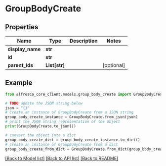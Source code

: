 # GroupBodyCreate


## Properties

Name | Type | Description | Notes
------------ | ------------- | ------------- | -------------
**display_name** | **str** |  | 
**id** | **str** |  | 
**parent_ids** | **List[str]** |  | [optional] 

## Example

```python
from alfresco_core_client.models.group_body_create import GroupBodyCreate

# TODO update the JSON string below
json = "{}"
# create an instance of GroupBodyCreate from a JSON string
group_body_create_instance = GroupBodyCreate.from_json(json)
# print the JSON string representation of the object
print(GroupBodyCreate.to_json())

# convert the object into a dict
group_body_create_dict = group_body_create_instance.to_dict()
# create an instance of GroupBodyCreate from a dict
group_body_create_from_dict = GroupBodyCreate.from_dict(group_body_create_dict)
```
[[Back to Model list]](../README.md#documentation-for-models) [[Back to API list]](../README.md#documentation-for-api-endpoints) [[Back to README]](../README.md)


